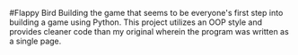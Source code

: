 #Flappy Bird
Building the game that seems to be everyone's first step into building a game using Python.
This project utilizes an OOP style and provides cleaner code than my original wherein the program was written as a single page.
